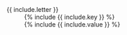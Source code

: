 
<dt class="building-components-dt-initial">

<dl>

<dt id="building-components-dt-content">
<div markdown="1">
{{ include.letter }}
</div>
</dt>
<dd id="building-components-dd-content">
<div markdown="1">
{% include {{ include.key }} %}
</div>
</dd>

<dt id="building-components-dt-content">
</dt>
<dd id="building-components-dd-content">
<div markdown="1">
{% include {{ include.value }} %}
</div>
</dd>

</dl>

</div>
</dt>
